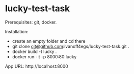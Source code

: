 # lucky-test-task

Prerequisites: git, docker.  

Installation:
- create an empty folder and cd there
- git clone git@github.com:ivanoff4egs/lucky-test-task.git .
- docker build -t lucky .
- docker run -it -p 8000:80 lucky

App URL: http://localhost:8000
